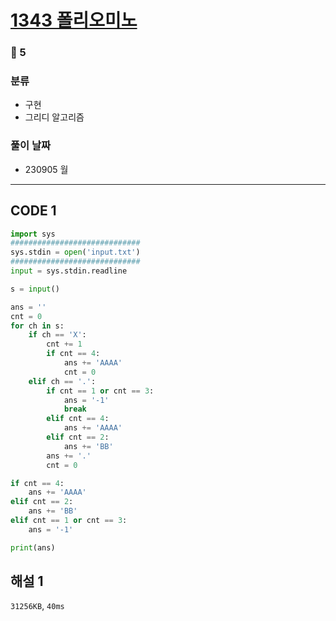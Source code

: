 # [1343 폴리오미노](https://www.acmicpc.net/problem/1343)

### 🥈 5

### 분류

- 구현
- 그리디 알고리즘

### 풀이 날짜

- 230905 월

---

## CODE 1

```python
import sys
#############################
sys.stdin = open('input.txt')
#############################
input = sys.stdin.readline

s = input()

ans = ''
cnt = 0
for ch in s:
    if ch == 'X':
        cnt += 1
        if cnt == 4:
            ans += 'AAAA'
            cnt = 0
    elif ch == '.':
        if cnt == 1 or cnt == 3:
            ans = '-1'
            break
        elif cnt == 4:
            ans += 'AAAA'
        elif cnt == 2:
            ans += 'BB'
        ans += '.'
        cnt = 0

if cnt == 4:
    ans += 'AAAA'
elif cnt == 2:
    ans += 'BB'
elif cnt == 1 or cnt == 3:
    ans = '-1'

print(ans)
```

## 해설 1

`31256KB`, `40ms`
